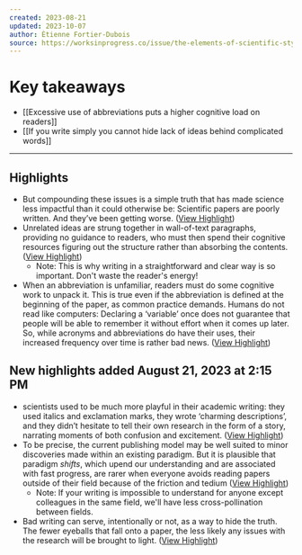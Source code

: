 ```yaml
---
created: 2023-08-21
updated: 2023-10-07
author: Ètienne Fortier-Dubois
source: https://worksinprogress.co/issue/the-elements-of-scientific-style
---
```

# Key takeaways
- [[Excessive use of abbreviations puts a higher cognitive load on readers]]
- [[If you write simply you cannot hide lack of ideas behind complicated words]]

---

## Highlights
- But compounding these issues is a simple truth that has made science less impactful than it could otherwise be: Scientific papers are poorly written. And they’ve been getting worse. ([View Highlight](https://read.readwise.io/read/01h8bmghbhj6xkrvhz5mzr33ax))
- Unrelated ideas are strung together in wall-of-text paragraphs, providing no guidance to readers, who must then spend their cognitive resources figuring out the structure rather than absorbing the contents. ([View Highlight](https://read.readwise.io/read/01h8bmjntmnnkv804k0410cdmr))
    - Note: This is why writing in a straightforward and clear way is so important. Don't waste the reader's energy!
- When an abbreviation is unfamiliar, readers must do some cognitive work to unpack it. This is true even if the abbreviation is defined at the beginning of the paper, as common practice demands. Humans do not read like computers: Declaring a ‘variable’ once does not guarantee that people will be able to remember it without effort when it comes up later. So, while acronyms and abbreviations do have their uses, their increased frequency over time is rather bad news. ([View Highlight](https://read.readwise.io/read/01h8bmnj1vp8a5ahcpn7e2s84m))
## New highlights added August 21, 2023 at 2:15 PM
- scientists used to be much more playful in their academic writing: they used italics and exclamation marks, they wrote ‘charming descriptions’, and they didn’t hesitate to tell their own research in the form of a story, narrating moments of both confusion and excitement. ([View Highlight](https://read.readwise.io/read/01h8bwwtc43vp49k1cyrnsn11s))
- To be precise, the current publishing model may be well suited to minor discoveries made within an existing paradigm. But it is plausible that paradigm *shifts*, which upend our understanding and are associated with fast progress, are rarer when everyone avoids reading papers outside of their field because of the friction and tedium ([View Highlight](https://read.readwise.io/read/01h8bxem2xwcdgchycgw3q2trs))
    - Note: If your writing is impossible to understand for anyone except colleagues in the same field, we'll have less cross-pollination between fields.
- Bad writing can serve, intentionally or not, as a way to hide the truth. The fewer eyeballs that fall onto a paper, the less likely any issues with the research will be brought to light. ([View Highlight](https://read.readwise.io/read/01h8bxhk0r9732zpcq5m62xy00))

